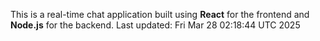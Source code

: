 This is a real-time chat application built using **React** for the frontend and **Node.js** for the backend.
Last updated: Fri Mar 28 02:18:44 UTC 2025
